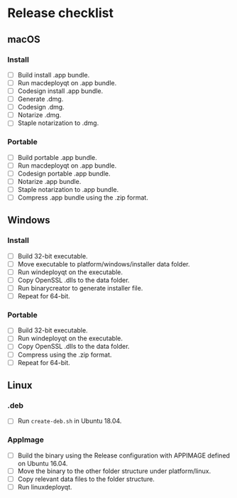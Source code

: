 # Release checklist

## macOS

### Install
- [ ] Build install .app bundle.
- [ ] Run macdeployqt on .app bundle.
- [ ] Codesign install .app bundle.
- [ ] Generate .dmg.
- [ ] Codesign .dmg.
- [ ] Notarize .dmg.
- [ ] Staple notarization to .dmg.

### Portable
- [ ] Build portable .app bundle.
- [ ] Run macdeployqt on .app bundle.
- [ ] Codesign portable .app bundle.
- [ ] Notarize .app bundle.
- [ ] Staple notarization to .app bundle.
- [ ] Compress .app bundle using the .zip format.

## Windows

### Install
- [ ] Build 32-bit executable.
- [ ] Move executable to platform/windows/installer data folder.
- [ ] Run windeployqt on the executable.
- [ ] Copy OpenSSL .dlls to the data folder.
- [ ] Run binarycreator to generate installer file.
- [ ] Repeat for 64-bit.

### Portable
- [ ] Build 32-bit executable.
- [ ] Run windeployqt on the executable.
- [ ] Copy OpenSSL .dlls to the data folder.
- [ ] Compress using the .zip format.
- [ ] Repeat for 64-bit.

## Linux

### .deb
- [ ] Run `create-deb.sh` in Ubuntu 18.04.

### AppImage
- [ ] Build the binary using the Release configuration with APPIMAGE defined on Ubuntu 16.04.
- [ ] Move the binary to the other folder structure under platform/linux.
- [ ] Copy relevant data files to the folder structure.
- [ ] Run linuxdeployqt.
